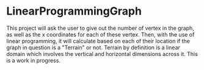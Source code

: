 # LinearProgrammingGraph
This project will ask the user to give out the number of vertex in the graph, as well as the x coordinates for each of these vertex.
Then, with the use of linear programming, it will calculate based on each of their location if the graph
in question is a "Terrain" or not. Terrain by definition is a linear domain which involves the vertical and horizontal dimensions across it.
This is a work in progress. 